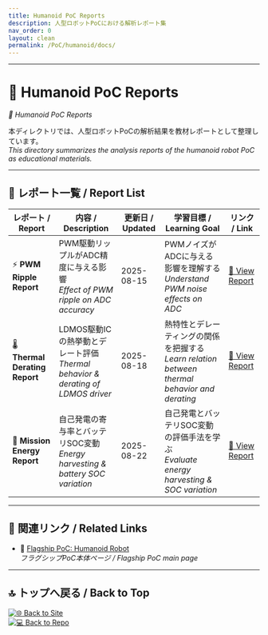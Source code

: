 ```yaml
---
title: Humanoid PoC Reports
description: 人型ロボットPoCにおける解析レポート集
nav_order: 0
layout: clean
permalink: /PoC/humanoid/docs/
---
```


---

# 📝 Humanoid PoC Reports
*📝 Humanoid PoC Reports*

本ディレクトリでは、人型ロボットPoCの解析結果を教材レポートとして整理しています。  
*This directory summarizes the analysis reports of the humanoid robot PoC as educational materials.*

---

## 📑 レポート一覧 / Report List

| レポート / Report | 内容 / Description | 更新日 / Updated | 学習目標 / Learning Goal | リンク / Link |
|------------------|-------------------|-----------------|--------------------------|---------------|
| ⚡ **PWM Ripple Report** | PWM駆動リップルがADC精度に与える影響<br>*Effect of PWM ripple on ADC accuracy* | 2025-08-15 | PWMノイズがADCに与える影響を理解する<br>*Understand PWM noise effects on ADC* | [📄 View Report](pwm_to_adc_ripple.md) |
| 🌡️ **Thermal Derating Report** | LDMOS駆動ICの熱挙動とデレート評価<br>*Thermal behavior & derating of LDMOS driver* | 2025-08-18 | 熱特性とデレーティングの関係を把握する<br>*Learn relation between thermal behavior and derating* | [📄 View Report](thermal_derating.md) |
| 🔋 **Mission Energy Report** | 自己発電の寄与率とバッテリSOC変動<br>*Energy harvesting & battery SOC variation* | 2025-08-22 | 自己発電とバッテリSOC変動の評価手法を学ぶ<br>*Evaluate energy harvesting & SOC variation* | [📄 View Report](mission_energy.md) |

---

## 📌 関連リンク / Related Links
- 🚩 [Flagship PoC: Humanoid Robot](../index.md)  
  *フラグシップPoC本体ページ / Flagship PoC main page*  

---

## 🔝 トップへ戻る / Back to Top
[![🌐 Back to Site](https://img.shields.io/badge/Back_to-Site-brightgreen?logo=github)](../../)  
[![💻 Back to Repo](https://img.shields.io/badge/Back_to-Repo-blue?logo=github)](https://github.com/Samizo-AITL/AITL-H)
